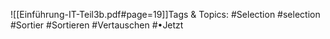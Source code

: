 
![[Einführung-IT-Teil3b.pdf#page=19]]Tags & Topics:
   #Selection
   #selection
   #Sortier
   #Sortieren
   #Vertauschen
   #•Jetzt